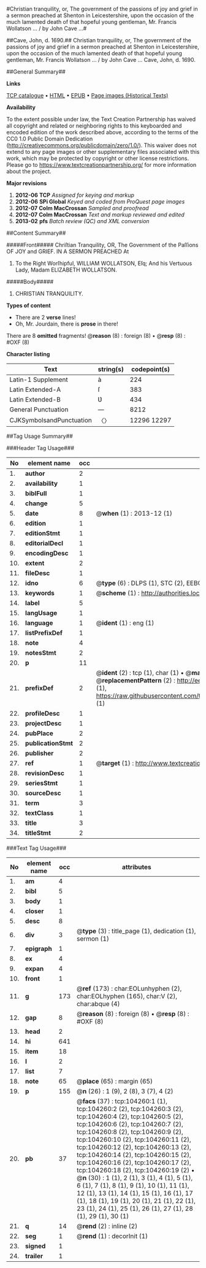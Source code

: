 #Christian tranquility, or, The government of the passions of joy and grief in a sermon preached at Shenton in Leicestershire, upon the occasion of the much lamented death of that hopeful young gentleman, Mr. Francis Wollatson ... / by John Cave ...#

##Cave, John, d. 1690.##
Christian tranquility, or, The government of the passions of joy and grief in a sermon preached at Shenton in Leicestershire, upon the occasion of the much lamented death of that hopeful young gentleman, Mr. Francis Wollatson ... / by John Cave ...
Cave, John, d. 1690.

##General Summary##

**Links**

[TCP catalogue](http://www.ota.ox.ac.uk/tcp/)  • 
[HTML](http://tei.it.ox.ac.uk/tcp/Texts-HTML/free/A31/A31401.html)  • 
[EPUB](http://tei.it.ox.ac.uk/tcp/Texts-EPUB/free/A31/A31401.epub) • 
[Page images (Historical Texts)](https://historicaltexts.jisc.ac.uk/eebo-15632834e)

**Availability**

To the extent possible under law, the Text Creation Partnership has waived all copyright and related or neighboring rights to this keyboarded and encoded edition of the work described above, according to the terms of the CC0 1.0 Public Domain Dedication (http://creativecommons.org/publicdomain/zero/1.0/). This waiver does not extend to any page images or other supplementary files associated with this work, which may be protected by copyright or other license restrictions. Please go to https://www.textcreationpartnership.org/ for more information about the project.

**Major revisions**

1. __2012-06__ __TCP__ *Assigned for keying and markup*
1. __2012-06__ __SPi Global__ *Keyed and coded from ProQuest page images*
1. __2012-07__ __Colm MacCrossan__ *Sampled and proofread*
1. __2012-07__ __Colm MacCrossan__ *Text and markup reviewed and edited*
1. __2013-02__ __pfs__ *Batch review (QC) and XML conversion*

##Content Summary##

#####Front#####
Chriſtian Tranquility, OR, The Government of the Paſſions OF JOY and GRIEF. IN A SERMON PREACHED At 
1. To the Right Worſhipful, WILLIAM WOLLATSON, Eſq; And his Vertuous Lady, Madam ELIZABETH WOLLATSON.

#####Body#####

1. CHRISTIAN TRANQUILITY.

**Types of content**

  * There are 2 **verse** lines!
  * Oh, Mr. Jourdain, there is **prose** in there!

There are 8 **omitted** fragments! 
 @__reason__ (8) : foreign (8)  •  @__resp__ (8) : #OXF (8)

**Character listing**


|Text|string(s)|codepoint(s)|
|---|---|---|
|Latin-1 Supplement|à|224|
|Latin Extended-A|ſ|383|
|Latin Extended-B|Ʋ|434|
|General Punctuation|—|8212|
|CJKSymbolsandPunctuation|〈〉|12296 12297|

##Tag Usage Summary##

###Header Tag Usage###

|No|element name|occ|attributes|
|---|---|---|---|
|1.|__author__|2||
|2.|__availability__|1||
|3.|__biblFull__|1||
|4.|__change__|5||
|5.|__date__|8| @__when__ (1) : 2013-12 (1)|
|6.|__edition__|1||
|7.|__editionStmt__|1||
|8.|__editorialDecl__|1||
|9.|__encodingDesc__|1||
|10.|__extent__|2||
|11.|__fileDesc__|1||
|12.|__idno__|6| @__type__ (6) : DLPS (1), STC (2), EEBO-CITATION (1), OCLC (1), VID (1)|
|13.|__keywords__|1| @__scheme__ (1) : http://authorities.loc.gov/ (1)|
|14.|__label__|5||
|15.|__langUsage__|1||
|16.|__language__|1| @__ident__ (1) : eng (1)|
|17.|__listPrefixDef__|1||
|18.|__note__|4||
|19.|__notesStmt__|2||
|20.|__p__|11||
|21.|__prefixDef__|2| @__ident__ (2) : tcp (1), char (1)  •  @__matchPattern__ (2) : ([0-9\-]+):([0-9IVX]+) (1), (.+) (1)  •  @__replacementPattern__ (2) : http://eebo.chadwyck.com/downloadtiff?vid=$1&page=$2 (1), https://raw.githubusercontent.com/textcreationpartnership/Texts/master/tcpchars.xml#$1 (1)|
|22.|__profileDesc__|1||
|23.|__projectDesc__|1||
|24.|__pubPlace__|2||
|25.|__publicationStmt__|2||
|26.|__publisher__|2||
|27.|__ref__|1| @__target__ (1) : http://www.textcreationpartnership.org/docs/. (1)|
|28.|__revisionDesc__|1||
|29.|__seriesStmt__|1||
|30.|__sourceDesc__|1||
|31.|__term__|3||
|32.|__textClass__|1||
|33.|__title__|3||
|34.|__titleStmt__|2||


###Text Tag Usage###

|No|element name|occ|attributes|
|---|---|---|---|
|1.|__am__|4||
|2.|__bibl__|5||
|3.|__body__|1||
|4.|__closer__|1||
|5.|__desc__|8||
|6.|__div__|3| @__type__ (3) : title_page (1), dedication (1), sermon (1)|
|7.|__epigraph__|1||
|8.|__ex__|4||
|9.|__expan__|4||
|10.|__front__|1||
|11.|__g__|173| @__ref__ (173) : char:EOLunhyphen (2), char:EOLhyphen (165), char:V (2), char:abque (4)|
|12.|__gap__|8| @__reason__ (8) : foreign (8)  •  @__resp__ (8) : #OXF (8)|
|13.|__head__|2||
|14.|__hi__|641||
|15.|__item__|18||
|16.|__l__|2||
|17.|__list__|7||
|18.|__note__|65| @__place__ (65) : margin (65)|
|19.|__p__|155| @__n__ (26) : 1 (9), 2 (8), 3 (7), 4 (2)|
|20.|__pb__|37| @__facs__ (37) : tcp:104260:1 (1), tcp:104260:2 (2), tcp:104260:3 (2), tcp:104260:4 (2), tcp:104260:5 (2), tcp:104260:6 (2), tcp:104260:7 (2), tcp:104260:8 (2), tcp:104260:9 (2), tcp:104260:10 (2), tcp:104260:11 (2), tcp:104260:12 (2), tcp:104260:13 (2), tcp:104260:14 (2), tcp:104260:15 (2), tcp:104260:16 (2), tcp:104260:17 (2), tcp:104260:18 (2), tcp:104260:19 (2)  •  @__n__ (30) : 1 (1), 2 (1), 3 (1), 4 (1), 5 (1), 6 (1), 7 (1), 8 (1), 9 (1), 10 (1), 11 (1), 12 (1), 13 (1), 14 (1), 15 (1), 16 (1), 17 (1), 18 (1), 19 (1), 20 (1), 21 (1), 22 (1), 23 (1), 24 (1), 25 (1), 26 (1), 27 (1), 28 (1), 29 (1), 30 (1)|
|21.|__q__|14| @__rend__ (2) : inline (2)|
|22.|__seg__|1| @__rend__ (1) : decorInit (1)|
|23.|__signed__|1||
|24.|__trailer__|1||
